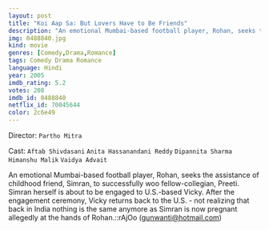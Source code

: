 ```yaml
---
layout: post
title: "Koi Aap Sa: But Lovers Have to Be Friends"
description: "An emotional Mumbai-based football player, Rohan, seeks the assistance of childhood friend, Simran, to successfully woo fellow-collegian, Preeti. Simran herself is about to be engaged to U.S.-based Vicky. After the engagement ceremony, Vicky returns back to the U.S. - not realizing that back in India nothing is the same anymore as Simran is now pregnant allegedly at the hands of Rohan..."
img: 0488840.jpg
kind: movie
genres: [Comedy,Drama,Romance]
tags: Comedy Drama Romance 
language: Hindi
year: 2005
imdb_rating: 5.2
votes: 208
imdb_id: 0488840
netflix_id: 70045644
color: 2c6e49
---
```

Director: `Partho Mitra`  

Cast: `Aftab Shivdasani` `Anita Hassanandani Reddy` `Dipannita Sharma` `Himanshu Malik` `Vaidya Advait` 

An emotional Mumbai-based football player, Rohan, seeks the assistance of childhood friend, Simran, to successfully woo fellow-collegian, Preeti. Simran herself is about to be engaged to U.S.-based Vicky. After the engagement ceremony, Vicky returns back to the U.S. - not realizing that back in India nothing is the same anymore as Simran is now pregnant allegedly at the hands of Rohan.::rAjOo (gunwanti@hotmail.com)